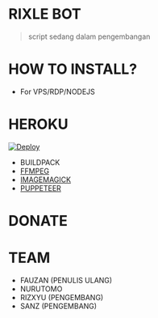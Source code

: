 # RIXLE BOT

> script sedang dalam pengembangan

# HOW TO INSTALL?
* For VPS/RDP/NODEJS

# HEROKU

[![Deploy](https://www.herokucdn.com/deploy/button.svg)](https://heroku.com/deploy?template=https://github.com/SanzGantengz/Tes-bot1)
* BUILDPACK
* [FFMPEG](https://github.com/jonathanong/heroku-buildpack-ffmpeg-latest)
* [IMAGEMAGICK](https://github.com/rocketmobile/heroku-buildpack-imagemagick)
* [PUPPETEER](https://github.com/jontewks/puppeteer-heroku-buildpack)

# DONATE
# TEAM
* FAUZAN (PENULIS ULANG)
* NURUTOMO
* RIZXYU (PENGEMBANG)
* SANZ (PENGEMBANG)
